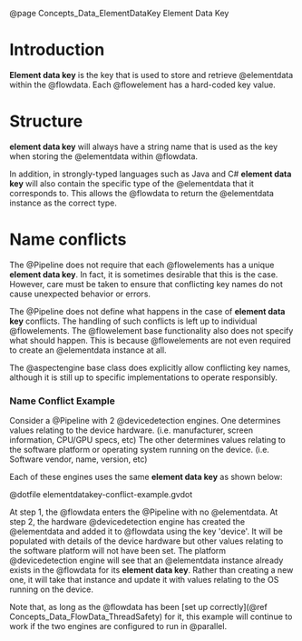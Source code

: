 @page Concepts_Data_ElementDataKey Element Data Key

# Introduction

**Element data key** is the key that is used to store and retrieve @elementdata
within the @flowdata.
Each @flowelement has a hard-coded key value.

# Structure

**element data key** will always have a string name that is used as the key 
when storing the @elementdata within @flowdata.

In addition, in strongly-typed languages such as Java and C# **element data key** 
will also contain the specific type of the @elementdata that it corresponds to.
This allows the @flowdata to return the @elementdata instance as the correct type.

# Name conflicts

The @Pipeline does not require that each @flowelements has a unique 
**element data key**. In fact, it is sometimes desirable that this is the case.
However, care must be taken to ensure that conflicting key names do not cause
unexpected behavior or errors.

The @Pipeline does not define what happens in the case of **element data key** 
conflicts. The handling of such conflicts is left up to individual @flowelements.
The @flowelement base functionality also does not specify what should happen. 
This is because @flowelements are not even required to create an @elementdata
instance at all.

The @aspectengine base class does explicitly allow conflicting key names, although
it is still up to specific implementations to operate responsibly.

### Name Conflict Example

Consider a @Pipeline with 2 @devicedetection engines. One determines values relating 
to the device hardware. (i.e. manufacturer, screen information, CPU/GPU specs, etc)
The other determines values relating to the software platform or operating system running 
on the device. (i.e. Software vendor, name, version, etc)

Each of these engines uses the same **element data key** as shown below:

@dotfile elementdatakey-conflict-example.gvdot

At step 1, the @flowdata enters the @Pipeline with no @elementdata.
At step 2, the hardware @devicedetection engine has created the @elementdata and added 
it to @flowdata using the key 'device'. It will be populated with details of the 
device hardware but other values relating to the software platform will not have been
set.
The platform @devicedetection engine will see that an @elementdata instance already
exists in the @flowdata for its **element data key**. Rather than creating a new
one, it will take that instance and update it with values relating to the OS running 
on the device.

Note that, as long as the @flowdata has been 
[set up correctly](@ref Concepts_Data_FlowData_ThreadSafety) for it, this example 
will continue to work if the two engines are configured to run in @parallel.






